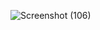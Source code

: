 ![Screenshot (106)](https://github.com/kundan181/Fan_Book/assets/93983780/b4f0a9d9-5a9a-48e8-a9c7-925c71db550e)
